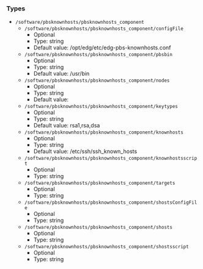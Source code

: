 
### Types

 - `/software/pbsknownhosts/pbsknownhosts_component`
    - `/software/pbsknownhosts/pbsknownhosts_component/configFile`
        - Optional
        - Type: string
        - Default value: /opt/edg/etc/edg-pbs-knownhosts.conf
    - `/software/pbsknownhosts/pbsknownhosts_component/pbsbin`
        - Optional
        - Type: string
        - Default value: /usr/bin
    - `/software/pbsknownhosts/pbsknownhosts_component/nodes`
        - Optional
        - Type: string
        - Default value:
    - `/software/pbsknownhosts/pbsknownhosts_component/keytypes`
        - Optional
        - Type: string
        - Default value: rsa1,rsa,dsa
    - `/software/pbsknownhosts/pbsknownhosts_component/knownhosts`
        - Optional
        - Type: string
        - Default value: /etc/ssh/ssh_known_hosts
    - `/software/pbsknownhosts/pbsknownhosts_component/knownhostsscript`
        - Optional
        - Type: string
    - `/software/pbsknownhosts/pbsknownhosts_component/targets`
        - Optional
        - Type: string
    - `/software/pbsknownhosts/pbsknownhosts_component/shostsConfigFile`
        - Optional
        - Type: string
    - `/software/pbsknownhosts/pbsknownhosts_component/shosts`
        - Optional
        - Type: string
    - `/software/pbsknownhosts/pbsknownhosts_component/shostsscript`
        - Optional
        - Type: string
